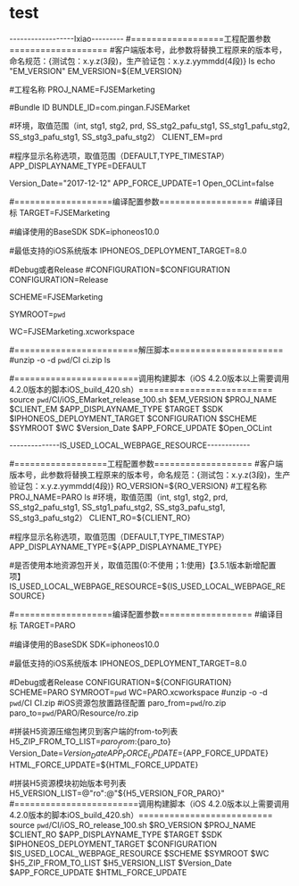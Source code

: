 # test

------------------Ixiao---------
#==================工程配置参数===================
#客户端版本号，此参数将替换工程原来的版本号，命名规范：{测试包：x.y.z(3段)，生产验证包：x.y.z.yymmdd(4段)}
ls
echo "EM_VERSION"
EM_VERSION=${EM_VERSION}

#工程名称
PROJ_NAME=FJSEMarketing

#Bundle ID
BUNDLE_ID=com.pingan.FJSEMarket

#环境，取值范围（int, stg1, stg2, prd, SS_stg2_pafu_stg1, SS_stg1_pafu_stg2, SS_stg3_pafu_stg1, SS_stg3_pafu_stg2）
CLIENT_EM=prd

#程序显示名称选项，取值范围（DEFAULT,TYPE_TIMESTAP）
APP_DISPLAYNAME_TYPE=DEFAULT

Version_Date="2017-12-12"
APP_FORCE_UPDATE=1
Open_OCLint=false

#===================编译配置参数==================
#编译目标
TARGET=FJSEMarketing

#编译使用的BaseSDK
SDK=iphoneos10.0

#最低支持的iOS系统版本
IPHONEOS_DEPLOYMENT_TARGET=8.0

#Debug或者Release
#CONFIGURATION=$CONFIGURATION
CONFIGURATION=Release

SCHEME=FJSEMarketing

SYMROOT=`pwd`

WC=FJSEMarketing.xcworkspace

#========================解压脚本======================
#unzip -o -d `pwd`\/CI ci.zip
ls

#========================调用构建脚本（iOS 4.2.0版本以上需要调用4.2.0版本的脚本iOS_build_420.sh）==========================
source `pwd`/CI/iOS_EMarket_release_100.sh $EM_VERSION $PROJ_NAME $CLIENT_EM $APP_DISPLAYNAME_TYPE $TARGET $SDK $IPHONEOS_DEPLOYMENT_TARGET $CONFIGURATION $SCHEME $SYMROOT $WC $Version_Date $APP_FORCE_UPDATE $Open_OCLint



--------------IS_USED_LOCAL_WEBPAGE_RESOURCE------------

#==================工程配置参数===================
#客户端版本号，此参数将替换工程原来的版本号，命名规范：{测试包：x.y.z(3段)，生产验证包：x.y.z.yymmdd(4段)}
RO_VERSION=${RO_VERSION}
#工程名称
PROJ_NAME=PARO
ls
#环境，取值范围（int, stg1, stg2, prd, SS_stg2_pafu_stg1, SS_stg1_pafu_stg2, SS_stg3_pafu_stg1, SS_stg3_pafu_stg2）
CLIENT_RO=${CLIENT_RO}

#程序显示名称选项，取值范围（DEFAULT,TYPE_TIMESTAP）
APP_DISPLAYNAME_TYPE=${APP_DISPLAYNAME_TYPE}


#是否使用本地资源包开关，取值范围{0:不使用；1:使用}【3.5.1版本新增配置项】
IS_USED_LOCAL_WEBPAGE_RESOURCE=${IS_USED_LOCAL_WEBPAGE_RESOURCE}

#===================编译配置参数==================
#编译目标
TARGET=PARO

#编译使用的BaseSDK
SDK=iphoneos10.0

#最低支持的iOS系统版本
IPHONEOS_DEPLOYMENT_TARGET=8.0

#Debug或者Release
CONFIGURATION=${CONFIGURATION}
SCHEME=PARO
SYMROOT=`pwd`
WC=PARO.xcworkspace
#unzip -o -d `pwd`\/CI CI.zip
#iOS资源包放置路径配置
paro_from=`pwd`\/ro.zip
paro_to=`pwd`\/PARO\/Resource\/ro.zip

#拼装H5资源压缩包拷贝到客户端的from-to列表
H5_ZIP_FROM_TO_LIST=${paro_from}:${paro_to}
Version_Date=${Version_Date}
APP_FORCE_UPDATE=${APP_FORCE_UPDATE}
HTML_FORCE_UPDATE=${HTML_FORCE_UPDATE}

#拼装H5资源模块初始版本号列表
H5_VERSION_LIST=@\"ro\":@\"${H5_VERSION_FOR_PARO}\"
#========================调用构建脚本（iOS 4.2.0版本以上需要调用4.2.0版本的脚本iOS_build_420.sh）==========================
source `pwd`/CI/iOS_RO_release_100.sh $RO_VERSION $PROJ_NAME $CLIENT_RO $APP_DISPLAYNAME_TYPE $TARGET $SDK $IPHONEOS_DEPLOYMENT_TARGET $CONFIGURATION $IS_USED_LOCAL_WEBPAGE_RESOURCE $SCHEME $SYMROOT $WC $H5_ZIP_FROM_TO_LIST $H5_VERSION_LIST $Version_Date $APP_FORCE_UPDATE $HTML_FORCE_UPDATE
